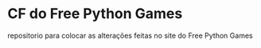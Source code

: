# CF do Free Python Games
 repositorio para colocar as alterações feitas no site do Free Python Games
